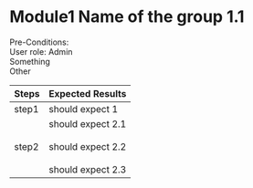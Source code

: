 # Module1 Name of the group 1.1

Pre-Conditions:<br /> User role: Admin<br /> Something<br /> Other

| Steps | Expected Results |
| ----------- | ----------- |
| step1 | should expect 1 |
| step2 | should expect 2.1<br /><br />should expect 2.2<br /><br />should expect 2.3 |
